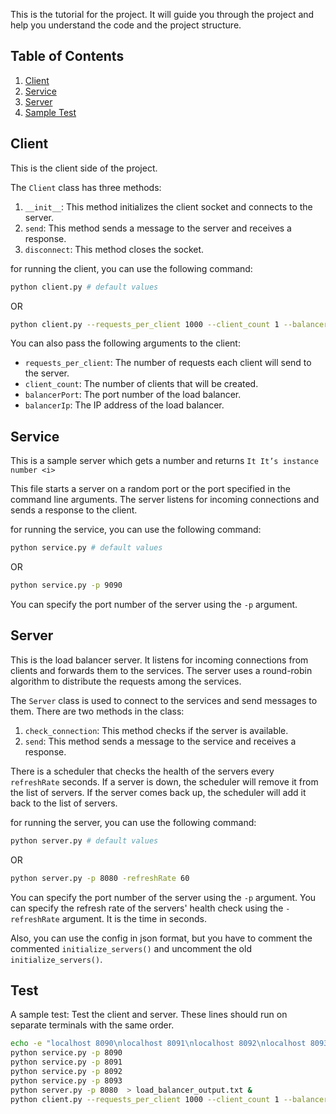 This is the tutorial for the project. It will guide you through the project and help you understand the code and the
project structure.

## Table of Contents

1. [Client](#client)
2. [Service](#service)
3. [Server](#server)
4. [Sample Test](#test)

## Client

This is the client side of the project.

The `Client` class has three methods:

1. `__init__`: This method initializes the client socket and connects to the server.
2. `send`: This method sends a message to the server and receives a response.
3. `disconnect`: This method closes the socket.

for running the client, you can use the following command:

```bash
python client.py # default values
```

OR

```bash
python client.py --requests_per_client 1000 --client_count 1 --balancerPort 8080 --balancerIp localhost
```

You can also pass the following arguments to the client:

- `requests_per_client`: The number of requests each client will send to the server.
- `client_count`: The number of clients that will be created.
- `balancerPort`: The port number of the load balancer.
- `balancerIp`: The IP address of the load balancer.

## Service

This is a sample server which gets a number and returns `It It’s instance number <i>`

This file starts a server on a random port or the port specified in the command line arguments.
The server listens for incoming connections and sends a response to the client.

for running the service, you can use the following command:

```bash
python service.py # default values
```

OR

```bash
python service.py -p 9090
```

You can specify the port number of the server using the `-p` argument.

## Server

This is the load balancer server.
It listens for incoming connections from clients and forwards them to the services.
The server uses a round-robin algorithm to distribute the requests among the services.

The `Server` class is used to connect to the services and send messages to them. There are two methods in the class:

1. `check_connection`: This method checks if the server is available.
2. `send`: This method sends a message to the service and receives a response.

There is a scheduler that checks the health of the servers every `refreshRate` seconds.
If a server is down, the scheduler will remove it from the list of servers.
If the server comes back up, the scheduler will add it back to the list of servers.

for running the server, you can use the following command:

```bash
python server.py # default values
```

OR

```bash 
python server.py -p 8080 -refreshRate 60
```
You can specify the port number of the server using the `-p` argument.
You can specify the refresh rate of the servers' health check using the `-refreshRate` argument. It is the time in seconds.

Also, you can use the config in json format,
but you have to comment the commented `initialize_servers()` and uncomment the old `initialize_servers()`.


## Test

A sample test: Test the client and server.
These lines should run on separate terminals with the same order.
```bash
echo -e "localhost 8090\nlocalhost 8091\nlocalhost 8092\nlocalhost 8093" > config.txt
python service.py -p 8090
python service.py -p 8091
python service.py -p 8092
python service.py -p 8093
python server.py -p 8080  > load_balancer_output.txt &
python client.py --requests_per_client 1000 --client_count 1 --balancerPort 8080 --balancerIp localhost
```